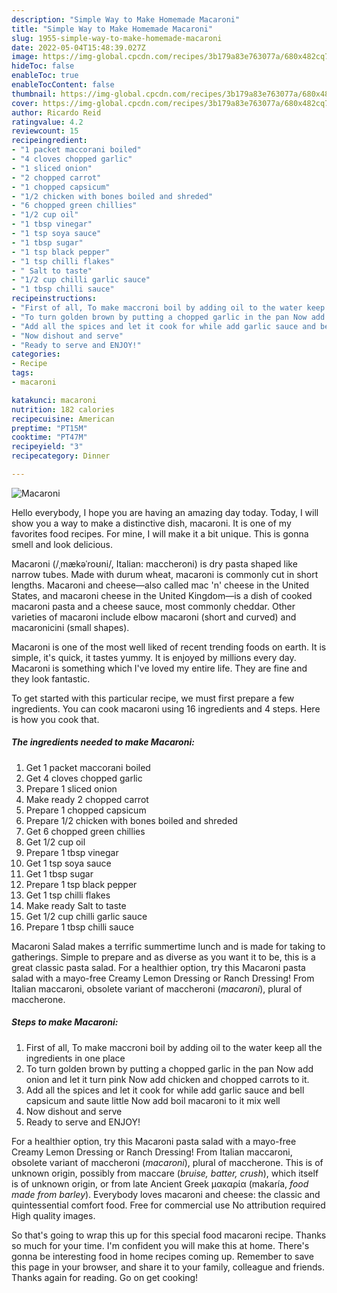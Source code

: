```yaml
---
description: "Simple Way to Make Homemade Macaroni"
title: "Simple Way to Make Homemade Macaroni"
slug: 1955-simple-way-to-make-homemade-macaroni
date: 2022-05-04T15:48:39.027Z
image: https://img-global.cpcdn.com/recipes/3b179a83e763077a/680x482cq70/macaroni-recipe-main-photo.jpg
hideToc: false
enableToc: true
enableTocContent: false
thumbnail: https://img-global.cpcdn.com/recipes/3b179a83e763077a/680x482cq70/macaroni-recipe-main-photo.jpg
cover: https://img-global.cpcdn.com/recipes/3b179a83e763077a/680x482cq70/macaroni-recipe-main-photo.jpg
author: Ricardo Reid
ratingvalue: 4.2
reviewcount: 15
recipeingredient:
- "1 packet maccorani boiled"
- "4 cloves chopped garlic"
- "1 sliced onion"
- "2 chopped carrot"
- "1 chopped capsicum"
- "1/2 chicken with bones boiled and shreded"
- "6 chopped green chillies"
- "1/2 cup oil"
- "1 tbsp vinegar"
- "1 tsp soya sauce"
- "1 tbsp sugar"
- "1 tsp black pepper"
- "1 tsp chilli flakes"
- " Salt to taste"
- "1/2 cup chilli garlic sauce"
- "1 tbsp chilli sauce"
recipeinstructions:
- "First of all, To make maccroni boil by adding oil to the water keep all the ingredients in one place"
- "To turn golden brown by putting a chopped garlic in the pan Now add onion and let it turn pink Now add chicken and chopped carrots to it."
- "Add all the spices and let it cook for while add garlic sauce and bell capsicum and saute little Now add boil macaroni to it mix well"
- "Now dishout and serve"
- "Ready to serve and ENJOY!"
categories:
- Recipe
tags:
- macaroni

katakunci: macaroni 
nutrition: 182 calories
recipecuisine: American
preptime: "PT15M"
cooktime: "PT47M"
recipeyield: "3"
recipecategory: Dinner

---
```



![Macaroni](https://img-global.cpcdn.com/recipes/3b179a83e763077a/680x482cq70/macaroni-recipe-main-photo.jpg)

Hello everybody, I hope you are having an amazing day today. Today, I will show you a way to make a distinctive dish, macaroni. It is one of my favorites food recipes. For mine, I will make it a bit unique. This is gonna smell and look delicious.

Macaroni (/ˌmækəˈroʊni/, Italian: maccheroni) is dry pasta shaped like narrow tubes. Made with durum wheat, macaroni is commonly cut in short lengths. Macaroni and cheese—also called mac &#39;n&#39; cheese in the United States, and macaroni cheese in the United Kingdom—is a dish of cooked macaroni pasta and a cheese sauce, most commonly cheddar. Other varieties of macaroni include elbow macaroni (short and curved) and macaronicini (small shapes).

Macaroni is one of the most well liked of recent trending foods on earth. It is simple, it's quick, it tastes yummy. It is enjoyed by millions every day. Macaroni is something which I've loved my entire life. They are fine and they look fantastic.


To get started with this particular recipe, we must first prepare a few ingredients. You can cook macaroni using 16 ingredients and 4 steps. Here is how you cook that.

<!--inarticleads1-->

##### The ingredients needed to make Macaroni:

1. Get 1 packet maccorani boiled
1. Get 4 cloves chopped garlic
1. Prepare 1 sliced onion
1. Make ready 2 chopped carrot
1. Prepare 1 chopped capsicum
1. Prepare 1/2 chicken with bones boiled and shreded
1. Get 6 chopped green chillies
1. Get 1/2 cup oil
1. Prepare 1 tbsp vinegar
1. Get 1 tsp soya sauce
1. Get 1 tbsp sugar
1. Prepare 1 tsp black pepper
1. Get 1 tsp chilli flakes
1. Make ready  Salt to taste
1. Get 1/2 cup chilli garlic sauce
1. Prepare 1 tbsp chilli sauce


Macaroni Salad makes a terrific summertime lunch and is made for taking to gatherings. Simple to prepare and as diverse as you want it to be, this is a great classic pasta salad. For a healthier option, try this Macaroni pasta salad with a mayo-free Creamy Lemon Dressing or Ranch Dressing! From Italian maccaroni, obsolete variant of maccheroni (*macaroni*), plural of maccherone. 

<!--inarticleads2-->

##### Steps to make Macaroni:

1. First of all, To make maccroni boil by adding oil to the water keep all the ingredients in one place
1. To turn golden brown by putting a chopped garlic in the pan Now add onion and let it turn pink Now add chicken and chopped carrots to it.
1. Add all the spices and let it cook for while add garlic sauce and bell capsicum and saute little Now add boil macaroni to it mix well
1. Now dishout and serve
1. Ready to serve and ENJOY!

For a healthier option, try this Macaroni pasta salad with a mayo-free Creamy Lemon Dressing or Ranch Dressing! From Italian maccaroni, obsolete variant of maccheroni (*macaroni*), plural of maccherone. This is of unknown origin, possibly from maccare (*bruise, batter, crush*), which itself is of unknown origin, or from late Ancient Greek μακαρία (makaría, *food made from barley*). Everybody loves macaroni and cheese: the classic and quintessential comfort food. Free for commercial use No attribution required High quality images. 

So that's going to wrap this up for this special food macaroni recipe. Thanks so much for your time. I'm confident you will make this at home. There's gonna be interesting food in home recipes coming up. Remember to save this page in your browser, and share it to your family, colleague and friends. Thanks again for reading. Go on get cooking!
